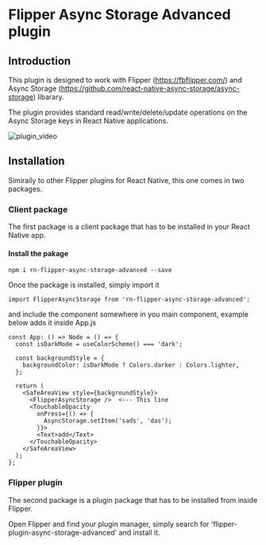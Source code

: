 # Flipper Async Storage Advanced plugin

## Introduction

This plugin is designed to work with Flipper (https://fbflipper.com/) and Async Storage (https://github.com/react-native-async-storage/async-storage) libarary.

The plugin provides standard read/write/delete/update operations on the Async Storage keys in React Native applications.

![plugin_video](images/output.gif "Plugin Video")

## Installation

Simiraily to other Flipper plugins for React Native, this one comes in two packages.

### Client package

The first package is a client package that has to be installed in your React Native app.

#### Install the pakage

`npm i rn-flipper-async-storage-advanced --save`

Once the package is installed, simply import it

`import FlipperAsyncStorage from 'rn-flipper-async-storage-advanced';`

and include the component somewhere in you main component, example below adds it inside App.js

```
const App: () => Node = () => {
  const isDarkMode = useColorScheme() === 'dark';

  const backgroundStyle = {
    backgroundColor: isDarkMode ? Colors.darker : Colors.lighter,
  };

  return (
    <SafeAreaView style={backgroundStyle}>
      <FlipperAsyncStorage />  <--- This line
      <TouchableOpacity
        onPress={() => {
          AsyncStorage.setItem('sads', 'das');
        }}>
        <Text>add</Text>
      </TouchableOpacity>
    </SafeAreaView>
  );
};
```

### Flipper plugin

The second package is a plugin package that has to be installed from inside Flipper.

Open Flipper and find your plugin manager, simply search for 'flipper-plugin-async-storage-advanced' and install it.
